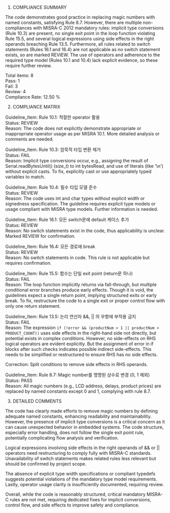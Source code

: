 1) COMPLIANCE SUMMARY

The code demonstrates good practice in replacing magic numbers with named constants, satisfying Rule 8.7. However, there are multiple non-compliances with MISRA-C 2012 mandatory rules: implicit type conversions (Rule 10.3) are present, no single exit point in the loop function violating Rule 15.5, and several logical expressions using side effects in the right operands breaching Rule 13.5. Furthermore, all rules related to switch statements (Rules 16.1 and 16.4) are not applicable as no switch statement exists, so are marked REVIEW. The use of operators and adherence to the required type model (Rules 10.1 and 10.4) lack explicit evidence, so these require further review.

Total items: 8  
Pass: 1  
Fail: 3  
Review: 4  
Compliance Rate: 12.50 %

2) COMPLIANCE MATRIX

Guideline_Item: Rule 10.1: 적절한 operator 활용  
Status: REVIEW  
Reason: The code does not explicitly demonstrate appropriate or inappropriate operator usage as per MISRA 10.1. More detailed analysis or comments are needed.

Guideline_Item: Rule 10.3: 암묵적 타입 변환 제거  
Status: FAIL  
Reason: Implicit type conversions occur, e.g., assigning the result of Serial.readBytesUntil() (size_t) to int bytesRead, and use of literals (like '\n') without explicit casts. To fix, explicitly cast or use appropriately typed variables to match.

Guideline_Item: Rule 10.4: 필수 타입 모델 준수  
Status: REVIEW  
Reason: The code uses int and char types without explicit width or signedness specification. The guideline requires explicit type models or usage compliant with MISRA type models. Further information is needed.

Guideline_Item: Rule 16.1: 모든 switch문에 default 케이스 추가  
Status: REVIEW  
Reason: No switch statements exist in the code, thus applicability is unclear. Marked REVIEW for confirmation.

Guideline_Item: Rule 16.4: 모든 경로에 break  
Status: REVIEW  
Reason: No switch statements in code. This rule is not applicable but requires confirmation.

Guideline_Item: Rule 15.5: 함수는 단일 exit point (return문 하나)  
Status: FAIL  
Reason: The loop function implicitly returns via fall-through, but multiple conditional error branches produce early effects. Though it is void, the guidelines expect a single return point, implying structured exits or early break. To fix, restructure the code to a single exit or proper control flow with only one return statement.

Guideline_Item: Rule 13.5: 논리 연산자 &&, || 의 우항에 부작용 금지  
Status: FAIL  
Reason: The expression `if (!error && (productNum < 1 || productNum > PRODUCT_COUNT))` uses side effects in the right-hand side not directly, but potential exists in complex conditions. However, no side-effects on RHS logical operators are evident explicitly. But the assignment of error in if blocks after such checks indicates possible indirect side-effects. This needs to be simplified or restructured to ensure RHS has no side effects.

Correction: Split conditions to remove side effects in RHS operands.

Guideline_Item: Rule 8.7: Magic number를 명명된 상수로 변경 (0, 1 제외)  
Status: PASS  
Reason: All magic numbers (e.g., LCD address, delays, product prices) are replaced by named constants except 0 and 1, complying with rule 8.7.

3) DETAILED COMMENTS

The code has clearly made efforts to remove magic numbers by defining adequate named constants, enhancing readability and maintainability. However, the presence of implicit type conversions is a critical concern as it can cause unexpected behavior in embedded systems. The code structure, especially error handling, does not follow the single exit point rule, potentially complicating flow analysis and verification.

Logical expressions involving side effects in the right operands of && or || operators need restructuring to comply fully with MISRA-C standards. Unavailability of switch statements makes related rules less relevant but should be confirmed by project scope.

The absence of explicit type width specifications or compliant typedefs suggests potential violations of the mandatory type model requirements. Lastly, operator usage clarity is insufficiently documented, requiring review.

Overall, while the code is reasonably structured, critical mandatory MISRA-C rules are not met, requiring dedicated fixes for implicit conversions, control flow, and side effects to improve safety and compliance.